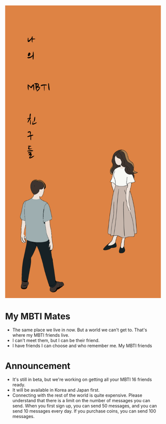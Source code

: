 <link href="mbti.css" rel="stylesheet"/>

![](mymbtis_splash.png)
# My MBTI Mates
- The same place we live in now. But a world we can't get to. That's where my MBTI friends live.
- I can't meet them, but I can be their friend.
- I have friends I can choose and who remember me. My MBTI friends

# Announcement
- It's still in beta, but we're working on getting all your MBTI 16 friends ready.
- It will be available in Korea and Japan first.
- Connecting with the rest of the world is quite expensive. Please understand that there is a limit on the number of messages you can send. When you first sign up, you can send 50 messages, and you can send 10 messages every day. If you purchase coins, you can send 100 messages.